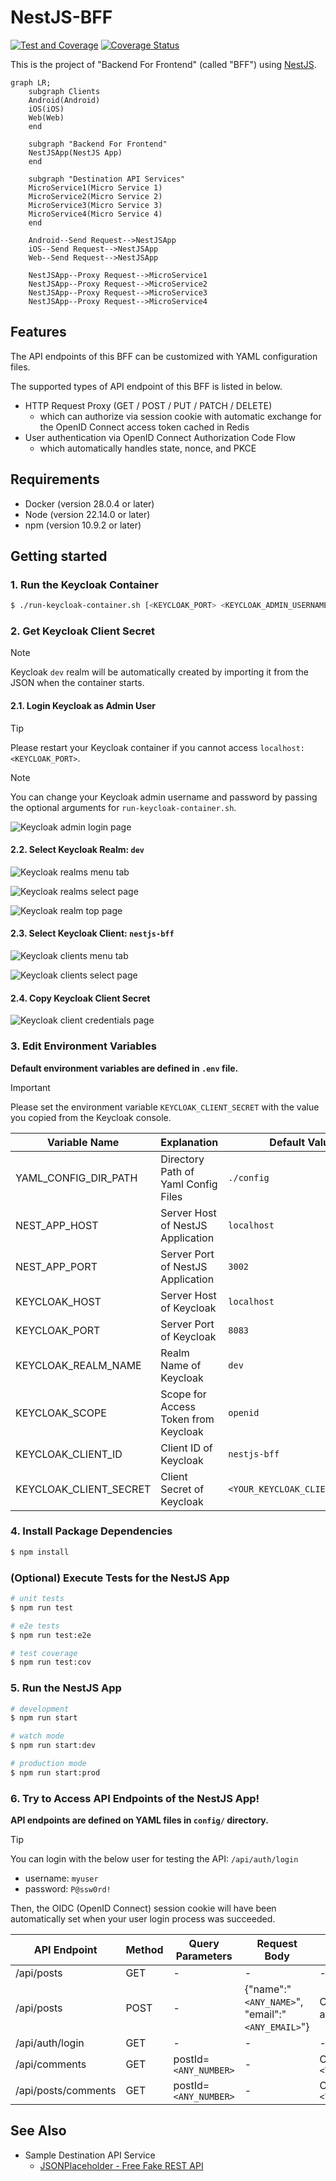 # NestJS-BFF

[![Test and Coverage](https://github.com/ogi-iii/nestjs-bff/actions/workflows/coveralls.yml/badge.svg)](https://github.com/ogi-iii/nestjs-bff/actions/workflows/coveralls.yml)
[![Coverage Status](https://coveralls.io/repos/github/ogi-iii/nestjs-bff/badge.svg?branch=main)](https://coveralls.io/github/ogi-iii/nestjs-bff?branch=main)

This is the project of "Backend For Frontend" (called "BFF") using [NestJS](https://docs.nestjs.com/).

```mermaid
graph LR;
    subgraph Clients
    Android(Android)
    iOS(iOS)
    Web(Web)
    end

    subgraph "Backend For Frontend"
    NestJSApp(NestJS App)
    end

    subgraph "Destination API Services"
    MicroService1(Micro Service 1)
    MicroService2(Micro Service 2)
    MicroService3(Micro Service 3)
    MicroService4(Micro Service 4)
    end

    Android--Send Request-->NestJSApp
    iOS--Send Request-->NestJSApp
    Web--Send Request-->NestJSApp

    NestJSApp--Proxy Request-->MicroService1
    NestJSApp--Proxy Request-->MicroService2
    NestJSApp--Proxy Request-->MicroService3
    NestJSApp--Proxy Request-->MicroService4
```

## Features

The API endpoints of this BFF can be customized with YAML configuration files.

The supported types of API endpoint of this BFF is listed in below.

- HTTP Request Proxy (GET / POST / PUT / PATCH / DELETE)
  - which can authorize via session cookie with automatic exchange for the OpenID Connect access token cached in Redis
- User authentication via OpenID Connect Authorization Code Flow
  - which automatically handles state, nonce, and PKCE

## Requirements

- Docker (version 28.0.4 or later)
- Node (version 22.14.0 or later)
- npm (version 10.9.2 or later)

## Getting started

### 1. Run the Keycloak Container

```bash
$ ./run-keycloak-container.sh [<KEYCLOAK_PORT> <KEYCLOAK_ADMIN_USERNAME> <KEYCLOAK_ADMIN_PASSWORD>]
```

### 2. Get Keycloak Client Secret

> [!NOTE]
> Keycloak `dev` realm will be automatically created by importing it from the JSON when the container starts.

#### 2.1. Login Keycloak as Admin User

> [!TIP]
> Please restart your Keycloak container if you cannot access `localhost:<KEYCLOAK_PORT>`.

> [!NOTE]
> You can change your Keycloak admin username and password by passing the optional arguments for `run-keycloak-container.sh`.

![Keycloak admin login page](./img/keycloak-admin-login.png)

#### 2.2. Select Keycloak Realm: `dev`

![Keycloak realms menu tab](./img/keycloak-realms-menu.png)

![Keycloak realms select page](./img/keycloak-realms-select.png)

![Keycloak realm top page](./img/keycloak-realm-dev.png)

#### 2.3. Select Keycloak Client: `nestjs-bff`

![Keycloak clients menu tab](./img/keycloak-clients-menu.png)

![Keycloak clients select page](./img/keycloak-clients-select.png)

#### 2.4. Copy Keycloak Client Secret

![Keycloak client credentials page](./img/keycloak-client-secret.png)

### 3. Edit Environment Variables

**Default environment variables are defined in `.env` file.**

> [!IMPORTANT]
> Please set the environment variable `KEYCLOAK_CLIENT_SECRET` with the value you copied from the Keycloak console.

| Variable Name | Explanation | Default Value |
| ------------- | ----------- | ------------- |
| YAML_CONFIG_DIR_PATH | Directory Path of Yaml Config Files | `./config` |
| NEST_APP_HOST | Server Host of NestJS Application | `localhost` |
| NEST_APP_PORT | Server Port of NestJS Application | `3002` |
| KEYCLOAK_HOST | Server Host of Keycloak | `localhost` |
| KEYCLOAK_PORT | Server Port of Keycloak | `8083` |
| KEYCLOAK_REALM_NAME | Realm Name of Keycloak | `dev` |
| KEYCLOAK_SCOPE | Scope for Access Token from Keycloak | `openid` |
| KEYCLOAK_CLIENT_ID | Client ID of Keycloak | `nestjs-bff` |
| KEYCLOAK_CLIENT_SECRET | Client Secret of Keycloak | `<YOUR_KEYCLOAK_CLIENT_SECRET>` |

### 4. Install Package Dependencies

```bash
$ npm install
```

### (Optional) Execute Tests for the NestJS App

```bash
# unit tests
$ npm run test

# e2e tests
$ npm run test:e2e

# test coverage
$ npm run test:cov
```

### 5. Run the NestJS App

```bash
# development
$ npm run start

# watch mode
$ npm run start:dev

# production mode
$ npm run start:prod
```

### 6. Try to Access API Endpoints of the NestJS App!

**API endpoints are defined on YAML files in `config/` directory.**

> [!TIP]
> You can login with the below user for testing the API: `/api/auth/login`
> - username: `myuser`
> - password: `P@ssw0rd!`
>
> Then, the OIDC (OpenID Connect) session cookie will have been automatically set when your user login process was succeeded.

| API Endpoint | Method | Query Parameters | Request Body | Request Headers |
| ------------ | ------ | ---------------- | ------------ | --------------- |
| /api/posts | GET | - | - | - |
| /api/posts | POST | - | {"name":"`<ANY_NAME>`", "email":"`<ANY_EMAIL>`"} | Content-Type: application/json |
| /api/auth/login | GET | - | - | - |
| /api/comments | GET | postId=`<ANY_NUMBER>` | - | Cookie: `<YOUR_OIDC_SESSION_COOKIE>` |
| /api/posts/comments | GET | postId=`<ANY_NUMBER>` | - | Cookie: `<YOUR_OIDC_SESSION_COOKIE>` |

## See Also

- Sample Destination API Service
  - [JSONPlaceholder - Free Fake REST API](https://jsonplaceholder.typicode.com/)
